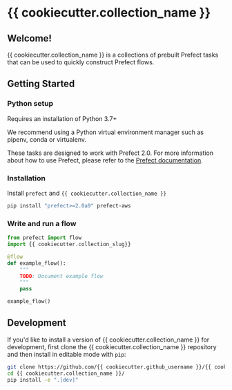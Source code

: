 # {{ cookiecutter.collection_name }}

## Welcome!

{{ cookiecutter.collection_name }} is a collections of prebuilt Prefect tasks that can be used to quickly construct Prefect flows.

## Getting Started

### Python setup

Requires an installation of Python 3.7+

We recommend using a Python virtual environment manager such as pipenv, conda or virtualenv.

These tasks are designed to work with Prefect 2.0. For more information about how to use Prefect, please refer to the [Prefect documentation](https://orion-docs.prefect.io/).

### Installation

Install `prefect` and `{{ cookiecutter.collection_name }}`

```bash
pip install "prefect>=2.0a9" prefect-aws
```

### Write and run a flow

```python
from prefect import flow
import {{ cookiecutter.collection_slug}}

@flow
def example_flow():
    """
    TODO: Document example flow
    """
    pass

example_flow()
```

## Development

If you'd like to install a version of {{ cookiecutter.collection_name }} for development, first clone the {{ cookiecutter.collection_name }} repository and then install in editable mode with `pip`:

```bash
git clone https://github.com/{{ cookiecutter.github_username }}/{{ cookiecutter.collection_name }}.git
cd {{ cookiecutter.collection_name }}/
pip install -e ".[dev]"
```
